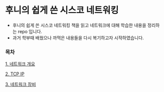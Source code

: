 # 후니의 쉽게 쓴 시스코 네트워킹
* 후니의 쉽게 쓴 시스코 네트워킹 책을 읽고 네트워크에 대해 학습한 내용을 정리하는 repo 입니다.
* 과거 학부때 배웠으나 까먹은 내용들을 다시 복기하고자 시작하였습니다.

### 목차
[1. 네트워크 개요](https://github.com/JisooOh94/study/blob/master/%EB%84%A4%ED%8A%B8%EC%9B%8C%ED%81%AC/1.%20%EB%84%A4%ED%8A%B8%EC%9B%8C%ED%81%AC%20%EA%B0%9C%EC%9A%94.md)

[2. TCP IP](https://github.com/JisooOh94/study/blob/master/%EB%84%A4%ED%8A%B8%EC%9B%8C%ED%81%AC/2.%20TCP%20IP.md)

[3. 네트워크 장비](https://github.com/JisooOh94/study/blob/master/%EB%84%A4%ED%8A%B8%EC%9B%8C%ED%81%AC/3.%20%EB%84%A4%ED%8A%B8%EC%9B%8C%ED%81%AC%20%EC%9E%A5%EB%B9%84.md)